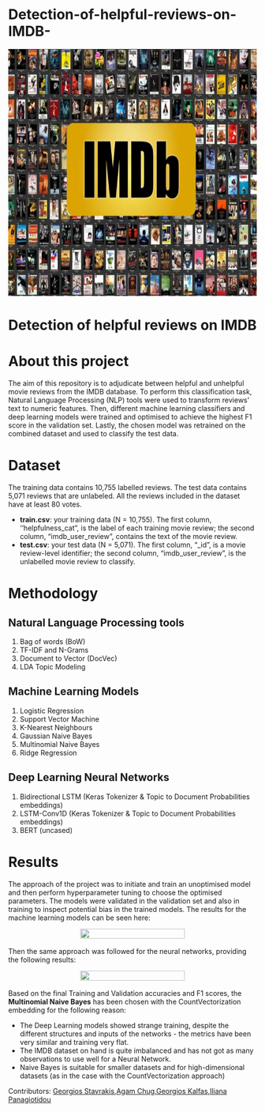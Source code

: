 # Detection-of-helpful-reviews-on-IMDB-

<p align="center">
  <img src="IMDBs.jpg" width="900" height="500">
</p>

# Detection of helpful reviews on IMDB 

# About this project

The aim of this repository is to adjudicate between helpful and unhelpful movie reviews from the IMDB database. To perform this classification task, Natural Language Processing (NLP) tools were used to transform reviews' text to numeric features. Then, different machine learning classifiers and deep learning models were trained and optimised to achieve the highest F1 score in the validation set. Lastly, the chosen model was retrained on the combined dataset and used to classify the test data. 

# Dataset

The training data contains 10,755 labelled reviews. The test data contains 5,071 reviews that are unlabeled. All the reviews included in the dataset have at least 80 votes.
- **train.csv**: your training data (N = 10,755). The first column, ‘’helpfulness_cat”, is the label of each training movie review; the second column, “imdb_user_review”, contains the text of the movie review.
- **test.csv**: your test data (N = 5,071). The first column, “_id”, is a movie review-level identifier; the second column, “imdb_user_review”, is the unlabelled movie review to classify.

# Methodology 

## Natural Language Processing tools

1. Bag of words (BoW)
2. TF-IDF and N-Grams
3. Document to Vector (DocVec)
4. LDA Topic Modeling

## Machine Learning Models

1. Logistic Regression
2. Support Vector Machine
3. K-Nearest Neighbours
4. Gaussian Naive Bayes
5. Multinomial Naive Bayes
6. Ridge Regression

## Deep Learning Neural Networks

1. Bidirectional LSTM (Keras Tokenizer & Topic to Document Probabilities embeddings)
2. LSTM-Conv1D  (Keras Tokenizer & Topic to Document Probabilities embeddings)
3. BERT (uncased)

# Results

The approach of the project was to initiate and train an unoptimised model and then perform hyperparameter tuning to choose the optimised parameters. The models were validated in the validation set and also in training to inspect potential bias in the trained models. 
The results for the machine learning models can be seen here:

<p align="center">
  <img src="Graphs/ml_results.png" width=65% height=65%> 
</p>

Then the same approach was followed for the neural networks, providing the following results:

<p align="center">
  <img src="Graphs/dl_results.png" width=65% height=65%> 
</p>

Based on the final Training and Validation accuracies and F1 scores, the **Multinomial Naive Bayes** has been chosen with the CountVectorization embedding for the following reason:
- The Deep Learning models showed strange training, despite the different structures and inputs of the networks - the metrics have been very similar and training very flat. 
- The IMDB dataset on hand is quite imbalanced and has not got as many observations to use well for a Neural Network. 
- Naive Bayes is suitable for smaller datasets and for high-dimensional datasets (as in the case with the CountVectorization approach)

Contributors: [Georgios Stavrakis](https://github.com/g-stavrakis),[Agam Chug](https://github.com/agamchug),[Georgios Kalfas](https://github.com/georgekalf),[Iliana Panagiotidou](https://github.com/ilipan15) 
